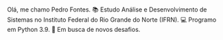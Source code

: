 Olá, me chamo Pedro Fontes.
📚 Estudo Análise e Desenvolvimento de Sistemas no Instituto Federal do Rio Grande do Norte (IFRN).
💻 Programo em Python 3.9.
🔎 Em busca de novos desafios.

